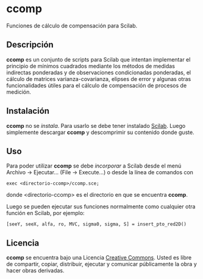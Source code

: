 # ccomp

Funciones de cálculo de compensación para Scilab.

## Descripción

**ccomp** es un conjunto de scripts para Scilab que intentan implementar el principio de mínimos cuadrados mediante los métodos de medidas indirectas ponderadas y de observaciones condicionadas ponderadas, el cálculo de matrices varianza-covarianza, elipses de error y algunas otras funcionalidades útiles para el cálculo de compensación de procesos de medición.

## Instalación

**ccomp** no se _instala_. Para usarlo se debe tener instalado [Scilab](http://www.scilab.org/). Luego simplemente descargar **ccomp** y descomprimir su contenido donde guste.

## Uso

Para poder utilizar **ccomp** se debe _incorporar_ a Scilab desde el menú Archivo -> Ejecutar... (File -> Execute...) o desde la línea de comandos con

    exec <directorio-ccomp>/ccomp.sce;

donde \<directorio-ccomp\> es el directorio en que se encuentra **ccomp**.

Luego se pueden ejecutar sus funciones normalmente como cualquier otra función en Scilab, por ejemplo:

    [seeY, seeX, alfa, ro, MVC, sigma0, sigma, S] = insert_pto_red2D()

## Licencia

**ccomp** se encuentra bajo una Licencia [Creative Commons](http://creativecommons.org/licenses/by-nc-sa/2.5/ar/). Usted es libre de compartir, copiar, distribuir, ejecutar y comunicar públicamente la obra y hacer obras derivadas.
